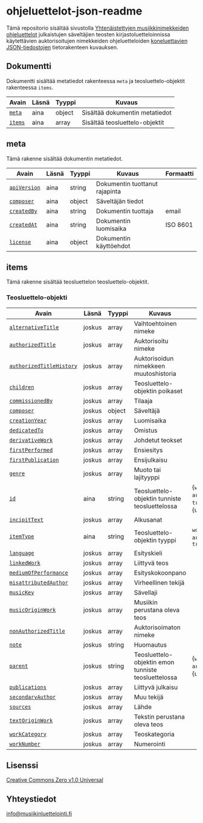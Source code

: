 # ohjeluettelot-json-readme

Tämä repositorio sisältää sivustolla [Yhtenäistettyjen musiikkinimekkeiden ohjeluettelot](https://musiikinluettelointi.fi/ohjeluettelot) julkaistujen säveltäjien teosten kirjastoluetteloinnissa käytettävien auktorisoitujen nimekkeiden ohjeluetteloiden [koneluettavien JSON-tiedostojen](https://github.com/musiikinluettelointi/ohjeluettelot-json) tietorakenteen kuvauksen.

## Dokumentti

Dokumentti sisältää metatiedot rakenteessa `meta` ja teosluettelo-objektit rakenteessa `items`.

| Avain | Läsnä | Tyyppi | Kuvaus |
| --- | --- | --- | --- |
| [`meta`](#meta) | aina | object | Sisältää dokumentin metatiedot |
| [`items`](#items) | aina  | array | Sisältää teosluettelo-objektit |

## meta

Tämä rakenne sisältää dokumentin metatiedot.

| Avain | Läsnä | Tyyppi | Kuvaus | Formaatti |
| --- | --- | --- | --- | --- |
| [`apiVersion`](meta/apiVersion.md) | aina | string |  Dokumentin tuottanut rajapinta |  |
| [`composer`](meta/composer.md) | aina | object | Säveltäjän tiedot |  |
| [`createdBy`](meta/createdBy.md) | aina | string |  Dokumentin tuottaja | email |
| [`createdAt`](meta/createdAt.md) | aina | string |  Dokumentin luomisaika | ISO 8601 |
| [`license`](meta/license.md) | aina | object |  Dokumentin käyttöehdot |  |


## items

Tämä rakenne sisältää teosluettelon teosluettelo-objektit.

### Teosluettelo-objekti

| Avain | Läsnä | Tyyppi | Kuvaus | Formaatti |
| --- | --- | --- | --- | --- |
| [`alternativeTitle`](items/alternativeTitle.md) | joskus | array | Vaihtoehtoinen nimeke | |
| [`authorizedTitle`](items/authorizedTitle.md) | joskus | array | Auktorisoitu nimeke  | |
| [`authorizedTitleHistory`](items/authorizedTitleHistory.md) | joskus | array | Auktorisoidun nimekkeen muutoshistoria | |
| [`children`](items/children.md) | joskus | array | Teosluettelo-objektin poikaset  | |
| [`commissionedBy`](items/commissionedBy.md) | joskus | array | Tilaaja  | |
| [`composer`](items/composer.md) | joskus | object | Säveltäjä | |
| [`creationYear`](items/creationYear.md) | joskus | array | Luomisaika | |
| [`dedicatedTo`](items/dedicatedTo.md) | joskus | array | Omistus | |
| [`derivativeWork`](items/derivativeWork.md) | joskus | array | Johdetut teokset | |
| [`firstPerformed`](items/firstPerformed.md) | joskus | array | Ensiesitys | |
| [`firstPublication`](items/firstPublication.md) | joskus | array | Ensijulkaisu | |
| [`genre`](items/genre.md) | joskus | array | Muoto tai lajityyppi | |
| [`id`](items/id.md) | aina  | string | Teosluettelo-objektin tunniste teosluettelossa | {`work` \| `part` \| `arrangement` \| `translation`}-{uuid} |
| [`incipitText`](items/incipitText.md) | joskus | array | Alkusanat | |
| [`itemType`](items/itemType.md) | aina | string | Teosluettelo-objektin tyyppi | `work` \| `part` \| `arrangement` \| `translation`  |
| [`language`](items/language.md) | joskus | array | Esityskieli | |
| [`linkedWork`](items/linkedWork.md) | joskus | array | Liittyvä teos | |
| [`mediumOfPerformance`](items/mediumOfPerformance.md) | joskus | array | Esityskokoonpano | |
| [`misattributedAuthor`](items/misattributedAuthor.md) | joskus | array | Virheellinen tekijä | |
| [`musicKey`](items/musicKey.md) | joskus | array | Sävellaji | |
| [`musicOriginWork`](items/musicOriginWork.md) | joskus | array | Musiikin perustana oleva teos | |
| [`nonAuthorizedTitle`](items/nonAuthorizedTitle.md) | joskus | array | Auktorisoimaton nimeke | |
| [`note`](items/note.md) | joskus | string | Huomautus | |
| [`parent`](items/parent.md) | joskus  | string | Teosluettelo-objektin emon tunniste teosluettelossa | {`work` \| `part` \| `arrangement`}-{uuid} |
| [`publications`](items/publications.md) | joskus  | array | Liittyvä julkaisu | |
| [`secondaryAuthor`](items/secondaryAuthor.md) | joskus | array | Muu tekijä | |
| [`sources`](items/sources.md) | joskus  | array | Lähde | |
| [`textOriginWork`](items/textOriginWork.md) | joskus  | array | Tekstin perustana oleva teos | |
| [`workCategory`](items/workCategory.md) | joskus | array | Teoskategoria | |
| [`workNumber`](items/workNumber.md) | joskus  | array | Numerointi | |

## Lisenssi 

[Creative Commons Zero v1.0 Universal](LICENSE)

## Yhteystiedot

info@musiikinluettelointi.fi
